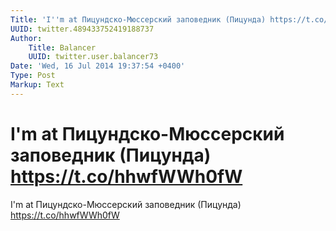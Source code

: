 ```yaml
---
Title: 'I''m at Пицундско-Мюссерский заповедник (Пицунда) https://t.co/hhwfWWh0fW'
UUID: twitter.489433752419188737
Author:
    Title: Balancer
    UUID: twitter.user.balancer73
Date: 'Wed, 16 Jul 2014 19:37:54 +0400'
Type: Post
Markup: Text
---
```


# I'm at Пицундско-Мюссерский заповедник (Пицунда) https://t.co/hhwfWWh0fW

I'm at Пицундско-Мюссерский заповедник (Пицунда)
https://t.co/hhwfWWh0fW